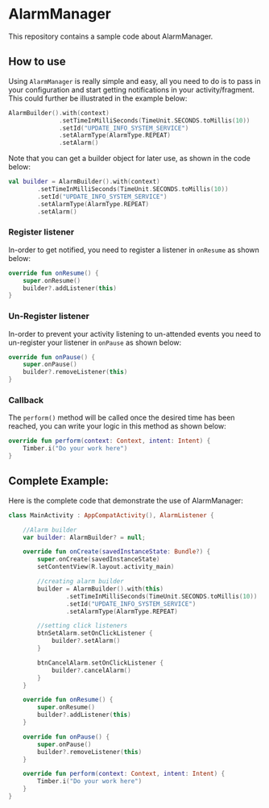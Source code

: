 # AlarmManager
This repository contains a sample code about AlarmManager.

## How to use

Using `AlarmManager` is really simple and easy, all you need to do is to pass in your configuration and start getting notifications in your activity/fragment. This could further be illustrated in the example below:
``` kotlin
AlarmBuilder().with(context)
              .setTimeInMilliSeconds(TimeUnit.SECONDS.toMillis(10))
              .setId("UPDATE_INFO_SYSTEM_SERVICE")
              .setAlarmType(AlarmType.REPEAT)
              .setAlarm()
```
Note that you can get a builder object for later use, as shown in the code below:

``` kotlin
val builder = AlarmBuilder().with(context)
        .setTimeInMilliSeconds(TimeUnit.SECONDS.toMillis(10))
        .setId("UPDATE_INFO_SYSTEM_SERVICE")
        .setAlarmType(AlarmType.REPEAT)
        .setAlarm()
```

### Register listener
In-order to get notified, you need to register a listener in `onResume` as shown below:

``` kotlin
override fun onResume() {
    super.onResume()
    builder?.addListener(this)
}
```
### Un-Register listener

In-order to prevent your activity listening to un-attended events you need to un-register your listener in `onPause` as shown below:
``` kotlin
override fun onPause() {
    super.onPause()
    builder?.removeListener(this)
}
```
### Callback
The `perform()` method will be called once the desired time has been reached, you can write your logic in this method as shown below:
``` kotlin
override fun perform(context: Context, intent: Intent) {
    Timber.i("Do your work here")
}
```

## Complete Example:

Here is the complete code that demonstrate the use of AlarmManager:

``` kotlin
class MainActivity : AppCompatActivity(), AlarmListener {

    //Alarm builder
    var builder: AlarmBuilder? = null;

    override fun onCreate(savedInstanceState: Bundle?) {
        super.onCreate(savedInstanceState)
        setContentView(R.layout.activity_main)

        //creating alarm builder
        builder = AlarmBuilder().with(this)
                .setTimeInMilliSeconds(TimeUnit.SECONDS.toMillis(10))
                .setId("UPDATE_INFO_SYSTEM_SERVICE")
                .setAlarmType(AlarmType.REPEAT)

        //setting click listeners
        btnSetAlarm.setOnClickListener {
            builder?.setAlarm()
        }

        btnCancelAlarm.setOnClickListener {
            builder?.cancelAlarm()
        }
    }

    override fun onResume() {
        super.onResume()
        builder?.addListener(this)
    }

    override fun onPause() {
        super.onPause()
        builder?.removeListener(this)
    }

    override fun perform(context: Context, intent: Intent) {
        Timber.i("Do your work here")
    }
}

```
